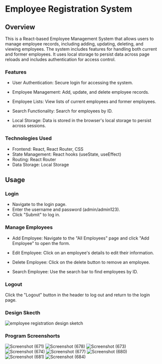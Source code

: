 # Employee Registration System


## Overview

This is a React-based Employee Management System that allows users to manage employee records, including adding, updating, deleting, and viewing employees. The system includes features for handling both current and former employees. It uses local storage to persist data across page reloads and includes authentication for access control.

### Features

* User Authentication: Secure login for accessing the system.

* Employee Management: Add, update, and delete employee records.

* Employee Lists: View lists of current employees and former employees.

* Search Functionality: Search for employees by ID.

* Local Storage: Data is stored in the browser's   local storage to persist across sessions.

### Technologies Used

* Frontend: React, React Router, CSS
* State Management: React hooks (useState, useEffect)
* Routing: React Router
* Data Storage: Local Storage


## Usage

### Login

* Navigate to the login page.
* Enter the username and password (admin/admin123).
* Click "Submit" to log in.


### Manage Employees

* Add Employee: Navigate to the "All Employees" page and click "Add Employee" to open the form.

* Edit Employee: Click on an employee's details to edit their information.

* Delete Employee: Click on the delete button to remove an employee.

* Search Employee: Use the search bar to find employees by ID.


### Logout

Click the "Logout" button in the header to log out and return to the login page.


### Design Skecth
![employee registration design sketch](https://github.com/user-attachments/assets/86cbac6f-19b3-415d-b89f-c1c664c17564)


### Program Screenshorts


![Screenshot (671)](https://github.com/user-attachments/assets/5712276d-621b-4f42-8ee1-5e33637ced7f)
![Screenshot (678)](https://github.com/user-attachments/assets/2b38e881-83f1-4852-801e-692255270e4e)
![Screenshot (673)](https://github.com/user-attachments/assets/659aeb4a-9b1c-4777-9c77-9ed3221dc9aa)
![Screenshot (674)](https://github.com/user-attachments/assets/e366ee78-a287-4402-a565-08bacd59845f)
![Screenshot (677)](https://github.com/user-attachments/assets/bc7bd136-0e11-43b9-91e2-14540cdf5688)
![Screenshot (680)](https://github.com/user-attachments/assets/4ef89335-3c58-4e28-a12c-c5cfa283ce2f)
![Screenshot (681)](https://github.com/user-attachments/assets/a64ece47-2f9a-4c00-b70b-195579fb5dc9)
![Screenshot (684)](https://github.com/user-attachments/assets/0462b021-cf63-4821-9780-148af1278c66)


